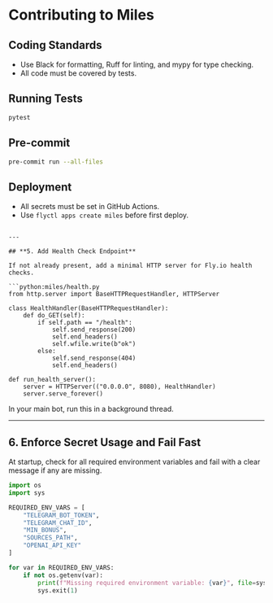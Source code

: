 # Contributing to Miles

## Coding Standards

- Use Black for formatting, Ruff for linting, and mypy for type checking.
- All code must be covered by tests.

## Running Tests

```bash
pytest
```

## Pre-commit

```bash
pre-commit run --all-files
```

## Deployment

- All secrets must be set in GitHub Actions.
- Use `flyctl apps create miles` before first deploy.
```

---

## **5. Add Health Check Endpoint**

If not already present, add a minimal HTTP server for Fly.io health checks.

```python:miles/health.py
from http.server import BaseHTTPRequestHandler, HTTPServer

class HealthHandler(BaseHTTPRequestHandler):
    def do_GET(self):
        if self.path == "/health":
            self.send_response(200)
            self.end_headers()
            self.wfile.write(b"ok")
        else:
            self.send_response(404)
            self.end_headers()

def run_health_server():
    server = HTTPServer(("0.0.0.0", 8080), HealthHandler)
    server.serve_forever()
```

In your main bot, run this in a background thread.

---

## **6. Enforce Secret Usage and Fail Fast**

At startup, check for all required environment variables and fail with a clear message if any are missing.

```python:miles/bonus_alert_bot.py
import os
import sys

REQUIRED_ENV_VARS = [
    "TELEGRAM_BOT_TOKEN",
    "TELEGRAM_CHAT_ID",
    "MIN_BONUS",
    "SOURCES_PATH",
    "OPENAI_API_KEY"
]

for var in REQUIRED_ENV_VARS:
    if not os.getenv(var):
        print(f"Missing required environment variable: {var}", file=sys.stderr)
        sys.exit(1)
```